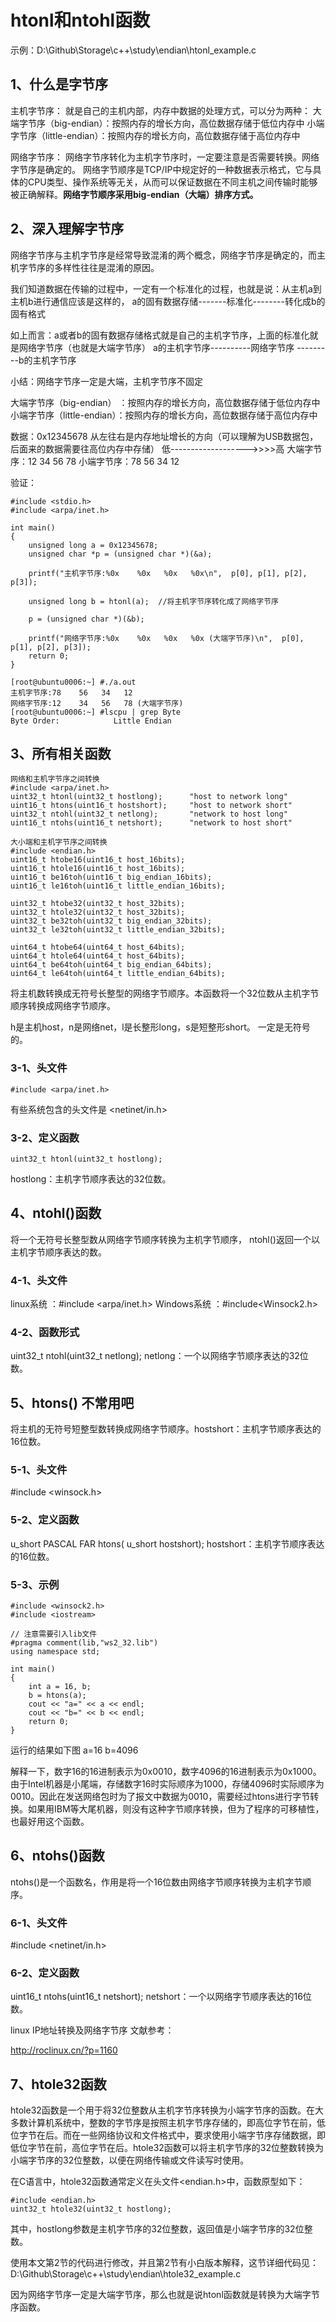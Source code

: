 # htonl和ntohl函数

示例：D:\Github\Storage\c++\study\endian\htonl_example.c

## 1、什么是字节序
主机字节序：
就是自己的主机内部，内存中数据的处理方式，可以分为两种：
大端字节序（big-endian）：按照内存的增长方向，高位数据存储于低位内存中
小端字节序（little-endian）：按照内存的增长方向，高位数据存储于高位内存中

网络字节序：
网络字节序转化为主机字节序时，一定要注意是否需要转换。网络字节序是确定的。
网络字节顺序是TCP/IP中规定好的一种数据表示格式，它与具体的CPU类型、操作系统等无关，从而可以保证数据在不同主机之间传输时能够被正确解释。**网络字节顺序采用big-endian（大端）排序方式。**

## 2、深入理解字节序
网络字节序与主机字节序是经常导致混淆的两个概念，网络字节序是确定的，而主机字节序的多样性往往是混淆的原因。

我们知道数据在传输的过程中，一定有一个标准化的过程，也就是说：从主机a到主机b进行通信应该是这样的，
a的固有数据存储-------标准化--------转化成b的固有格式

如上而言：a或者b的固有数据存储格式就是自己的主机字节序，上面的标准化就是网络字节序（也就是大端字节序）
a的主机字节序----------网络字节序 ---------b的主机字节序

小结：网络字节序一定是大端，主机字节序不固定

大端字节序（big-endian）   ：按照内存的增长方向，高位数据存储于低位内存中
小端字节序（little-endian）：按照内存的增长方向，高位数据存储于高位内存中

数据：0x12345678
从左往右是内存地址增长的方向（可以理解为USB数据包，后面来的数据需要往高位内存中存储）
低------------------->>>>高
大端字节序：12 34 56 78
小端字节序：78 56 34 12

验证：
```
#include <stdio.h>
#include <arpa/inet.h>

int main()
{
	unsigned long a = 0x12345678;
	unsigned char *p = (unsigned char *)(&a);

	printf("主机字节序:%0x    %0x   %0x   %0x\n",  p[0], p[1], p[2], p[3]);

	unsigned long b = htonl(a);  //将主机字节序转化成了网络字节序

	p = (unsigned char *)(&b);

	printf("网络字节序:%0x    %0x   %0x   %0x (大端字节序)\n",  p[0], p[1], p[2], p[3]);
	return 0;
}

[root@ubuntu0006:~] #./a.out
主机字节序:78    56   34   12
网络字节序:12    34   56   78 (大端字节序)
[root@ubuntu0006:~] #lscpu | grep Byte
Byte Order:            Little Endian
```

## 3、所有相关函数
```
网络和主机字节序之间转换
#include <arpa/inet.h>
uint32_t htonl(uint32_t hostlong);      "host to network long"
uint16_t htons(uint16_t hostshort);     "host to network short"
uint32_t ntohl(uint32_t netlong);       "network to host long"
uint16_t ntohs(uint16_t netshort);      "network to host short"

大小端和主机字节序之间转换
#include <endian.h>
uint16_t htobe16(uint16_t host_16bits);
uint16_t htole16(uint16_t host_16bits);
uint16_t be16toh(uint16_t big_endian_16bits);
uint16_t le16toh(uint16_t little_endian_16bits);

uint32_t htobe32(uint32_t host_32bits);
uint32_t htole32(uint32_t host_32bits);
uint32_t be32toh(uint32_t big_endian_32bits);
uint32_t le32toh(uint32_t little_endian_32bits);

uint64_t htobe64(uint64_t host_64bits);
uint64_t htole64(uint64_t host_64bits);
uint64_t be64toh(uint64_t big_endian_64bits);
uint64_t le64toh(uint64_t little_endian_64bits);
```
将主机数转换成无符号长整型的网络字节顺序。本函数将一个32位数从主机字节顺序转换成网络字节顺序。

h是主机host，n是网络net，l是长整形long，s是短整形short。
一定是无符号的。

### 3-1、头文件 
```
#include <arpa/inet.h>
```
有些系统包含的头文件是 <netinet/in.h>

### 3-2、定义函数
```
uint32_t htonl(uint32_t hostlong);
```

hostlong：主机字节顺序表达的32位数。

## 4、ntohl()函数
将一个无符号长整型数从网络字节顺序转换为主机字节顺序， ntohl()返回一个以主机字节顺序表达的数。

### 4-1、头文件
linux系统 ：#include <arpa/inet.h>
Windows系统 ：#include<Winsock2.h>

### 4-2、函数形式
uint32_t ntohl(uint32_t netlong);
netlong：一个以网络字节顺序表达的32位数。

## 5、htons() 不常用吧
将主机的无符号短整型数转换成网络字节顺序。hostshort：主机字节顺序表达的16位数。

### 5-1、头文件
#include <winsock.h>

### 5-2、定义函数
u_short PASCAL FAR htons( u_short hostshort);
hostshort：主机字节顺序表达的16位数。

### 5-3、示例
```
#include <winsock2.h>
#include <iostream>

// 注意需要引入lib文件
#pragma comment(lib,"ws2_32.lib") 
using namespace std;

int main()
{
    int a = 16, b;
    b = htons(a);
    cout << "a=" << a << endl;
    cout << "b=" << b << endl;
    return 0;
}
```
运行的结果如下图
a=16
b=4096

解释一下，数字16的16进制表示为0x0010，数字4096的16进制表示为0x1000。 由于Intel机器是小尾端，存储数字16时实际顺序为1000，存储4096时实际顺序为0010。因此在发送网络包时为了报文中数据为0010，需要经过htons进行字节转换。如果用IBM等大尾机器，则没有这种字节顺序转换，但为了程序的可移植性，也最好用这个函数。

## 6、ntohs()函数
ntohs()是一个函数名，作用是将一个16位数由网络字节顺序转换为主机字节顺序。

### 6-1、头文件
#include <netinet/in.h>

### 6-2、定义函数
uint16_t ntohs(uint16_t netshort);
netshort：一个以网络字节顺序表达的16位数。

linux IP地址转换及网络字节序
文献参考：

http://roclinux.cn/?p=1160

## 7、htole32函数
htole32函数是一个用于将32位整数从主机字节序转换为小端字节序的函数。在大多数计算机系统中，整数的字节序是按照主机字节序存储的，即高位字节在前，低位字节在后。而在一些网络协议和文件格式中，要求使用小端字节序存储数据，即低位字节在前，高位字节在后。htole32函数可以将主机字节序的32位整数转换为小端字节序的32位整数，以便在网络传输或文件读写时使用。

在C语言中，htole32函数通常定义在头文件<endian.h>中，函数原型如下：
```
#include <endian.h>
uint32_t htole32(uint32_t hostlong);
```
其中，hostlong参数是主机字节序的32位整数，返回值是小端字节序的32位整数。

使用本文第2节的代码进行修改，并且第2节有小白版本解释，这节详细代码见：D:\Github\Storage\c++\study\endian\htole32_example.c

因为网络字节序一定是大端字节序，那么也就是说htonl函数就是转换为大端字节序函数。


